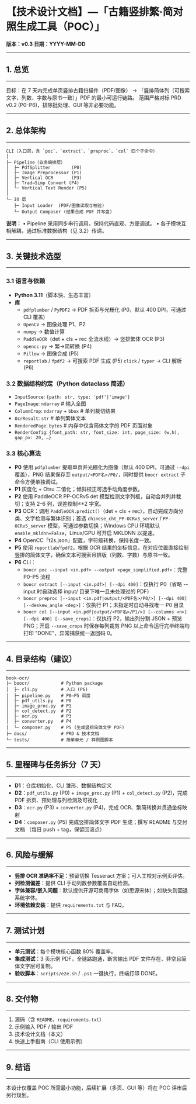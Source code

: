 # 【技术设计文档】—「古籍竖排繁‧简对照生成工具（POC）」
**版本：v0.3 日期：YYYY-MM-DD**

---
## 1. 总览
---
目标：在 7 天内完成单页竖排古籍扫描件（PDF/图像） → 「竖排简体列（可搜索文字，列数、字数与原书一致）」PDF 的最小可运行链路。
范围严格对标 PRD v0.2 (P0–P6)，排除批处理、GUI 等非必要功能。

---
## 2. 总体架构
---
```
CLI（入口层，含 `poc`、`extract`、`preproc`、`col` 四个子命令）
│
├─ Pipeline（业务编排层）
│  ├─ PdfSplitter        (P0)
│  ├─ Image Preprocessor (P1)
│  ├─ Vertical OCR       (P3)
│  ├─ Trad→Simp Convert (P4)
│  └─ Vertical Text Render (P5)
│
└─ IO 层
   ├─ Input Loader  (PDF/图像读取与校验)
   └─ Output Composer (结果合成 PDF 并写盘)
```
**说明：**
• Pipeline 采用同步串行调用，保持代码直观、方便调试。
• 各子模块互相解耦，通过标准数据结构（见 3.2）传递。

---
## 3. 关键技术选型
---
### 3.1 语言与依赖
- **Python 3.11**（脚本快、生态丰富）
- **库**
  - `pdfplumber` / `PyPDF2` → PDF 拆页与光栅化 (P0，默认 400 DPI，可通过 CLI 覆盖)
  - `OpenCV`           → 图像处理 P1、P2
  - `numpy`            → 数值计算
  - `PaddleOCR`（det + cls + rec 全流水线）→ 竖排繁体 OCR (P3)
  - `opencc-py`          → 繁→简转换 (P4)
  - `Pillow`             → 图像合成 (P5)
  - `reportlab` / `fpdf2`  → 可搜索 PDF 生成 (P5)
   `click` / `typer`        → CLI 解析 (P6)

### 3.2 数据结构约定（Python dataclass 简述）
- `InputSource`: `{path: str, type: 'pdf'|'image'}`
- `PageImage`: `ndarray`     # 输入全图
- `ColumnCrop`: `ndarray` + `bbox`  # 单列裁切结果
- `OcrResult`: `str`              # 单列繁体文本
- `RenderedPage`: `bytes`         # 内存中仅含简体文字的 PDF 页面对象
- `RenderConfig`: `{font_path: str, font_size: int, page_size: (w,h), gap_px: 20, …}`

### 3.3 核心算法
- **P0** 使用 `pdfplumber` 提取单页并光栅化为图像（默认 400 DPI，可通过 `--dpi` 覆盖），PNG 结果保存至 `output/<PDF名>/P0/`，同时提供 `boocr extract` 子命令方便单独调试。
- **P1** 灰度化 + Otsu 二值化；倾斜校正可选手动角度参数。
- **P2** 使用 PaddleOCR PP-OCRv5 det 模型检测文字列框，自动合并列并裁切；支持 2–6 列，误差控制≤±2 字宽。
- **P3** OCR：调用 `PaddleOCR.predict()`（det + cls + rec），自动完成方向分类、文字检测与繁体识别；首选 `chinese_cht_PP-OCRv3_server` / `PP-OCRv5_server` 模型，可通过参数切换；Windows CPU 环境默认 `enable_mkldnn=False`，Linux/GPU 可开启 MKLDNN 以提速。
- **P4** OpenCC「t2s.json」配置，字符级转换，保持长度一致。
- **P5** 使用 `reportlab`/`fpdf2`，根据 OCR 结果的坐标信息，在对应位置直接绘制竖排的简体文字，确保文本可搜索且排版（列数、字数）与原书一致。
- **P6** CLI：
  - `boocr poc --input <in.pdf> --output <page_simplified.pdf>`：完整 P0–P5 流程
  - `boocr extract [--input <in.pdf>] [--dpi 400]`：仅执行 P0（省略 --input 时自动选择 input/ 目录下唯一且未处理过的 PDF）
  - `boocr preproc [--input <in.pdf|output/<PDF名>/P0/>] [--dpi 400] [--deskew_angle <deg>]`：仅执行 P1；未指定时自动寻找唯一 P0 目录
  - `boocr col [--input <in.pdf|output/<PDF名>/P1/>] [--columns <n>] [--dpi 400] [--save_crops]`：仅执行 P2，输出列分割 JSON + 预览 PNG；开启 `--save_crops` 时保存每列裁剪 PNG
  以上命令运行完毕终端均打印 "DONE"，异常捕获统一返回码 0。

---
## 4. 目录结构（建议）
---
```
book-ocr/
├─ boocr/            # Python package
│  ├─ cli.py         # 入口 (P6)
│  ├─ pipeline.py    # P0–P5 调度
│  ├─ pdf_utils.py   # P0
│  ├─ image_proc.py  # P1
│  ├─ col_detect.py  # P2
│  ├─ ocr.py         # P3
│  ├─ converter.py   # P4
│  └─ composer.py    # P5 (生成竖排简体文字 PDF)
├─ docs/             # PRD & 技术文档
└─ tests/            # 简单单元 / 样例图脚本
```

---
## 5. 里程碑与任务拆分（7 天）
---
- **D1**：仓库初始化、CLI 雏形、数据结构定义
- **D2**：`pdf_utils.py` (P0) + `image_proc.py` (P1) + `col_detect.py` (P2)，完成 PDF 拆页、预处理与列检测及可视化
- **D3**：`ocr.py` (P3) + `converter.py` (P4)，完成 OCR、繁简转换并贯通坐标映射
- **D4**：`composer.py` (P5) 完成竖排简体文字 PDF 生成；撰写 README 与交付文档
（每日 push + tag，保留回滚点）

---
## 6. 风险与缓解
---
- **竖排 OCR 准确率不足**：预留切换 Tesseract 方案；可人工校对示例页评估。
- **列检测偏差**：提供 CLI 手动列数参数覆盖自动检测。
- **字体兼容/嵌入问题**：默认提供开源可商用字体（如思源宋体）；如缺失则回退系统字体。
- **环境依赖安装**：提供 `requirements.txt` 与 FAQ。

---
## 7. 测试计划
---
- **单元测试**：每个模块核心函数 80% 覆盖率。
- **集成测试**：3 页示例 PDF，全链路跑通，断言输出 PDF 文件存在、非空且简体文字层可复制。
- **验收脚本**：`scripts/e2e.sh` / `.ps1` 一键执行，终端打印 DONE。

---
## 8. 交付物
---
1. 源码（含 `README`、`requirements.txt`）
2. 示例输入 PDF / 输出 PDF
3. 技术设计文档（本文）
4. 快速上手指南（CLI 使用示例）

---
## 9. 结语
---
本设计仅覆盖 POC 所需最小功能，后续扩展（多页、GUI 等）将在 POC 评审后另行规划。
